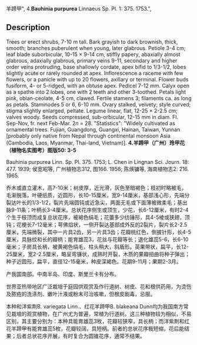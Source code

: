 羊蹄甲",
4.**Bauhinia purpurea** Linnaeus Sp. Pl. 1: 375. 1753.",

## Description
Trees or erect shrubs, 7-10 m tall. Bark grayish to dark brownish, thick, smooth; branches puberulent when young, later glabrous. Petiole 3-4 cm; leaf blade suborbicular, 10-15 × 9-14 cm, stiffly papery, abaxially almost glabrous, adaxially glabrous, primary veins 9-11, secondary and higher order veins protruding, base shallowly cordate, apex bifid to 1/3-1/2, lobes slightly acute or rarely rounded at apex. Inflorescence a raceme with few flowers, or a panicle with up to 20 flowers, axillary or terminal. Flower buds fusiform, 4- or 5-ridged, with an obtuse apex. Pedicel 7-12 mm. Calyx open as a spathe into 2 lobes, one with 2 teeth and other 3-toothed. Petals light pink, oblan-ceolate, 4-5 cm, clawed. Fertile stamens 3; filaments ca. as long as petals. Staminodes 5 or 6, 6-10 mm. Ovary stalked, velvety; style curved; stigma slightly enlarged, peltate. Legume linear, flat, 12-25 × 2-2.5 cm; valves woody. Seeds compressed, sub-orbicular, 12-15 mm in diam. Fl. Sep-Nov, fr. next Feb-Mar. 2*n* = 28.
  "Statistics": "Widely cultivated as ornamental trees. Fujian, Guangdong, Guangxi, Hainan, Taiwan, Yunnan [probably only native from Nepal through continental monsoon Asia (Cambodia, Laos, Myanmar, Thai-land, Vietnam)].
**4.羊蹄甲（广州）玲甲花（植物名实图考）图版50: 3-5**

Bauhinia purpurea Linn. Sp. Pl. 375. 1753; L. Chen in Lingnan Sci. Journ. 18: 477. 1939; 侯宽昭等, 广州植物志312, 图166. 1956; 陈焕镛等, 海南植物志2: 216. 1965.

乔木或直立灌木，高7-10米；树皮厚，近光滑，灰色至暗褐色；枝初时略被毛，毛渐脱落，叶硬纸质，近圆形，长10-15厘米，宽9-14厘米，基部浅心形，先端分裂达叶长的1/3-1/2，裂片先端圆钝或近急尖，两面无毛或下面薄被微柔毛；基出脉9-11条；叶柄长3-4厘米。总状花序侧生或顶生，少花，长6-12厘米，有时2-4个生于枝顶而成复总状花序，被褐色绢毛；花蕾多少纺锤形，具4-5棱或狭翅，顶钝；花梗长7-12毫米；萼佛焰状，一侧开裂达基部成外反的2裂片，裂片长2-2.5厘米，先端微裂，其中一片具2齿，另一片具3齿；花瓣桃红色，倒披针形，长4-5厘米，具脉纹和长的瓣柄；能育雄蕊3，花丝与花瓣等长；退化雄蕊5-6，长6-10毫米；子房具长柄，被黄褐色绢毛，柱头稍大，斜盾形。英果带状，扁平，长12-25厘米，宽2-2.5厘米，略呈弯镰状，成熟时开裂，木质的果瓣扭曲将种子弹出；种子近圆形，扁平，直径12-15毫米，种皮深褐色。花期9-11月；果期2-3月。

产我国南部。中南半岛、印度、斯里兰卡有分布。

世界亚热带地区广泛栽培于庭园供观赏及作行道树、树皮、花和根供药用，为烫伤及脓疮的洗涤剂、嫩叶汁液或粉末可治咳嗽，但根皮剧毒，忌服。

本种和洋紫荆B. variegata Linn.、红花羊蹄甲B. blakeana Dunn均为我国南方常见栽培的观赏植物，在广州尤为普遍，常植为行道树。这三种植物较为相似，不易区别，其主要分别为：本种具能育雄蕊3枚，花瓣较狭窄，具长柄；而洋紫荆和红花羊蹄甲有能育雄蕊5枚，花瓣较阔，具短柄。前者的总状花序极短缩，花后能结果；后者总状花序开展，有时复合为圆锥花序，通常不结果。
